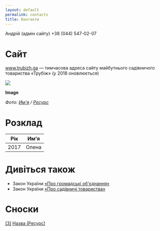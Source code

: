 ```yaml
---
layout: default
permalink: contacts
title: Контакти
---
```


Андрій (адмiн сайту)
+38 (044) 547-02-07

# Сайт

www.trubizh.ga — тимчасова адреса сайту майбутнього садівничого товариства «Трубiж» (у 2018 оновлюється)


![](/encyclopedia/images/{{page.permalink}}.jpg)

**Image**

*Фото: [Им'я](index) / [Ресурс](index)*

# Розклад

|Рiк|Им'я|
|-|-|
|2017|Олена|


# Дивіться також

+ Закон України [«Про громадські об'єднання»](index)
+ Закон України [«Про садівничі товариства»](index)

# Сноски

[[3]](#a3) <span id="f3"></span> [Назва (Ресурс)](index)
